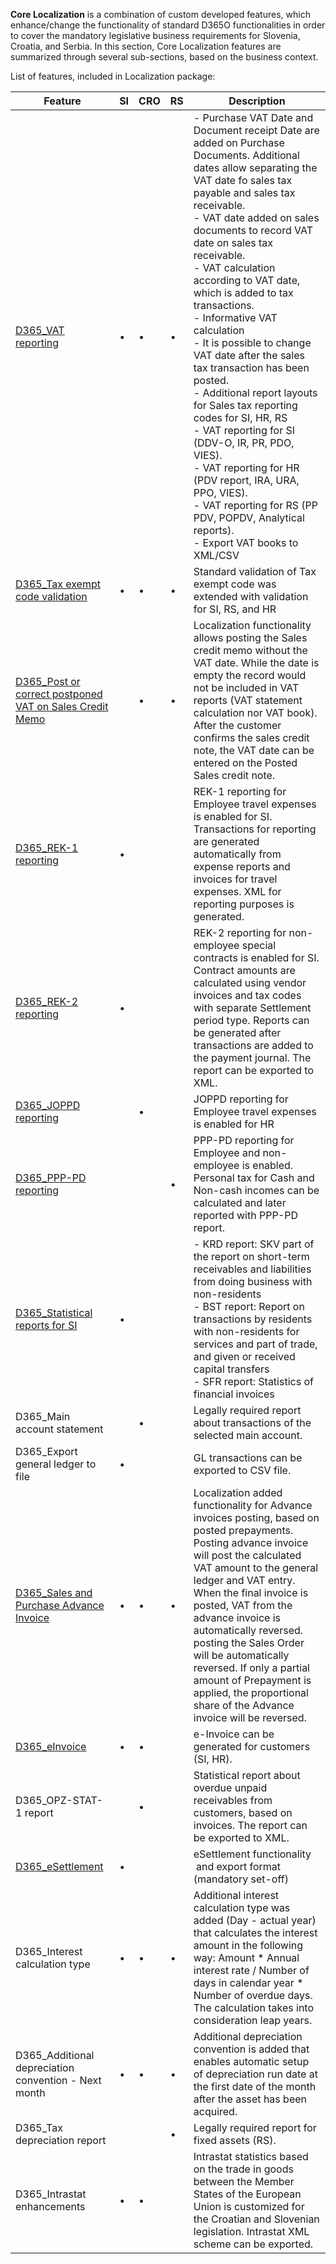 **Core Localization** is a combination of custom developed features, which enhance/change the functionality of standard D365O functionalities in order to cover the mandatory legislative business requirements for Slovenia, Croatia, and Serbia. In this section, Core Localization features are summarized through several sub-sections, based on the business context.


List of features, included in Localization package: 


| **Feature** | **SI** |**CRO**  | **RS** | **Description** |
|--|--|--|--|--|
| [D365_VAT reporting](/Help/Core-Localization/VAT-features) | • |•  |•  |  - Purchase VAT Date and Document receipt Date are added on Purchase Documents. Additional dates  allow separating the VAT date fo sales tax payable and sales tax receivable.<br>  - VAT date added on sales documents to record VAT date on sales tax receivable.<br> - VAT calculation according to VAT date, which is added to tax transactions.<br>  - Informative VAT calculation<br>  - It is possible to change VAT date after the sales tax transaction has been posted.<br>  - Additional report layouts for Sales tax reporting codes for SI, HR, RS <br> - VAT reporting for SI (DDV-O, IR, PR, PDO, VIES). <br> - VAT reporting for HR (PDV report, IRA, URA, PPO, VIES). <br> - VAT reporting for RS (PP PDV, POPDV, Analytical reports). <br>  - Export VAT books to XML/CSV |
| [D365_Tax exempt code validation](/Help/Core-Localization/Registration-ID-and-Tax-exempt-number-features) |•  | • | • | Standard validation of Tax exempt code was extended with validation for SI, RS, and HR  |
| [D365_Post or correct postponed VAT on Sales Credit Memo](/Help/Core-Localization/VAT-features/Postponed-VAT-date-on-Sales-Credit-Memos-\(HR,-RS\)) |  | •  |  • | Localization functionality allows posting the Sales credit memo without the VAT date. While the date is empty the record would not be included in VAT reports (VAT statement calculation nor VAT book). After the customer confirms the sales credit note, the VAT date can be entered on the Posted Sales credit note.  |
| [D365_REK-1 reporting](/Help/Core-Localization/Personal-tax-reports/REK-1-\(SI\)) | • |  |  | REK-1 reporting for Employee travel expenses is enabled for SI. Transactions for reporting are generated automatically from expense reports and invoices for travel expenses. XML for reporting purposes is generated. |
|[D365_REK-2 reporting](/Help/Core-Localization/Personal-tax-reports/REK-2-\(SI\))  | • |  |  | REK-2 reporting for non-employee special contracts is enabled for SI. Contract amounts are calculated using vendor invoices and tax codes with separate Settlement period type. Reports can be generated after transactions are added to the payment journal. The report can be exported to XML. |
|[D365_JOPPD reporting](/Help/Core-Localization/Personal-tax-reports/JOPPD-\(HR\))  |  | • |  | JOPPD reporting for Employee travel expenses is enabled for HR |
|[D365_PPP-PD reporting](/Help/Core-Localization/Personal-tax-reports/PPP%2DPD-\(RS\))  |  |  | • |PPP-PD reporting for Employee and non-employee is enabled. Personal tax for Cash and Non-cash incomes can be calculated and later reported with PPP-PD report.|
| [D365_Statistical reports for SI](/Help/Core-Localization/Statistical-reports-\(SI\)) |• |  |  |  - KRD report: SKV part of the report on short-term receivables and liabilities from doing business with non-residents <br> - BST report: Report on transactions by residents with non-residents for services and part of trade, and given or received capital transfers<br> - SFR report: Statistics of financial invoices |
| D365_Main account statement |  | • |  | Legally required report about transactions of the selected main account.  |
| D365_Export general ledger to file | • |  |  | GL transactions can be exported to CSV file. |
| [D365_Sales and Purchase Advance Invoice](/Help/Core-Localization/Advance-invoice) |•  |•  |•  | Localization added functionality for Advance invoices posting, based on posted prepayments. Posting advance invoice will post the calculated VAT amount to the general ledger and VAT entry. When the final invoice is posted, VAT from the advance invoice is automatically reversed. posting the Sales Order will be automatically reversed.  If only a partial amount of Prepayment is applied, the proportional share of the Advance invoice will be reversed. |
| [D365_eInvoice](/Help/Core-Localization/eInvoice) |•  | • |  |e-Invoice can be generated for customers (SI, HR).  |
| D365_OPZ-STAT-1 report |  | • |  | Statistical report about overdue unpaid receivables from customers, based on invoices. The report can be exported to XML. |
| [D365_eSettlement](/Help/Core-Localization/eSettlement-\(SI\)) | • |  |  | eSettlement functionality  and export format (mandatory set-off) |
| D365_Interest calculation type | • | • | • | Additional interest calculation type was added (Day - actual year) that calculates the interest amount in the following way: Amount * Annual interest rate / Number of days in calendar year * Number of overdue days. The calculation takes into consideration leap years. |
| D365_Additional depreciation convention - Next month | • | • | • | Additional depreciation convention is added that enables automatic setup of depreciation run date at the first date of the month after the asset has been acquired. |
| D365_Tax depreciation report  |  |  |•  |Legally required report for fixed assets (RS).   |
| D365_Intrastat enhancements  | • | • |  | Intrastat statistics based on the trade in goods between the Member  States of the European Union is customized for the Croatian and Slovenian legislation. Intrastat XML scheme can be exported. |

